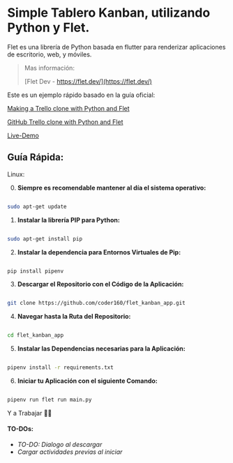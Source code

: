 # Simple Tablero Kanban, utilizando Python y Flet.

Flet es una librería de Python basada en flutter para renderizar aplicaciones de escritorio, web, y móviles. 

>Mas información:
>
>[Flet Dev - https://flet.dev/](https://flet.dev/)



Este es un ejemplo rápido basado en la guía oficial:


[Making a Trello clone with Python and Flet](https://flet.dev/docs/tutorials/trello-clone)

[GitHub Trello clone with Python and Flet](https://github.com/flet-dev/examples/tree/main/python/apps/trolli)

[Live-Demo](https://flet-trolli.fly.dev/)


## Guía Rápida:

Linux:


0.  **Siempre es recomendable mantener al día el sistema operativo:**


``` bash

sudo apt-get update

```



1.  **Instalar la librería PIP para Python:**

``` bash

sudo apt-get install pip

```


2.  **Instalar la dependencia para Entornos Virtuales de Pip:**

``` bash

pip install pipenv

```


3.  **Descargar el Repositorio con el Código de la Aplicación:**

``` bash

git clone https://github.com/coder160/flet_kanban_app.git

```


4.  **Navegar hasta la Ruta del Repositorio:**

``` bash

cd flet_kanban_app

```


5.  **Instalar las Dependencias necesarias para la Aplicación:**

``` bash

pipenv install -r requirements.txt

```

6.  **Iniciar tu Aplicación con el siguiente Comando:**

``` bash

pipenv run flet run main.py

```


Y a Trabajar 🫡🤗



#### TO-DOs:


*   *TO-DO: Dialogo al descargar*
*   *Cargar actividades previas al iniciar*


